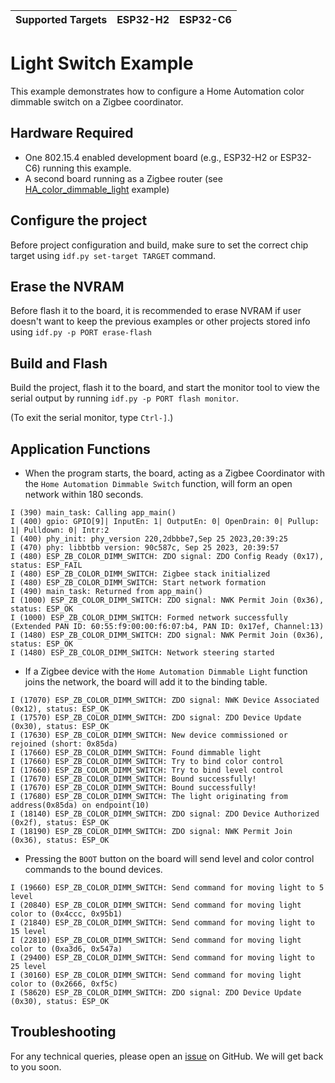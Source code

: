 | Supported Targets | ESP32-H2 | ESP32-C6 |
| ----------------- | -------- | -------- |

# Light Switch Example 

This example demonstrates how to configure a Home Automation color dimmable switch on a Zigbee coordinator.

## Hardware Required

* One 802.15.4 enabled development board (e.g., ESP32-H2 or ESP32-C6) running this example.
* A second board running as a Zigbee router (see [HA_color_dimmable_light](../HA_color_dimmable_light/) example)

## Configure the project

Before project configuration and build, make sure to set the correct chip target using `idf.py set-target TARGET` command.

## Erase the NVRAM 

Before flash it to the board, it is recommended to erase NVRAM if user doesn't want to keep the previous examples or other projects stored info 
using `idf.py -p PORT erase-flash`

## Build and Flash

Build the project, flash it to the board, and start the monitor tool to view the serial output by running `idf.py -p PORT flash monitor`.

(To exit the serial monitor, type ``Ctrl-]``.)

## Application Functions

- When the program starts, the board, acting as a Zigbee Coordinator with the `Home Automation Dimmable Switch` function, will form an open network within 180 seconds.
```
I (390) main_task: Calling app_main()
I (400) gpio: GPIO[9]| InputEn: 1| OutputEn: 0| OpenDrain: 0| Pullup: 1| Pulldown: 0| Intr:2 
I (400) phy_init: phy_version 220,2dbbbe7,Sep 25 2023,20:39:25
I (470) phy: libbtbb version: 90c587c, Sep 25 2023, 20:39:57
I (480) ESP_ZB_COLOR_DIMM_SWITCH: ZDO signal: ZDO Config Ready (0x17), status: ESP_FAIL
I (480) ESP_ZB_COLOR_DIMM_SWITCH: Zigbee stack initialized
I (480) ESP_ZB_COLOR_DIMM_SWITCH: Start network formation
I (490) main_task: Returned from app_main()
I (1000) ESP_ZB_COLOR_DIMM_SWITCH: ZDO signal: NWK Permit Join (0x36), status: ESP_OK
I (1000) ESP_ZB_COLOR_DIMM_SWITCH: Formed network successfully (Extended PAN ID: 60:55:f9:00:00:f6:07:b4, PAN ID: 0x17ef, Channel:13)
I (1480) ESP_ZB_COLOR_DIMM_SWITCH: ZDO signal: NWK Permit Join (0x36), status: ESP_OK
I (1480) ESP_ZB_COLOR_DIMM_SWITCH: Network steering started
```

- If a Zigbee device with the `Home Automation Dimmable Light` function joins the network, the board will add it to the binding table.
```
I (17070) ESP_ZB_COLOR_DIMM_SWITCH: ZDO signal: NWK Device Associated (0x12), status: ESP_OK
I (17570) ESP_ZB_COLOR_DIMM_SWITCH: ZDO signal: ZDO Device Update (0x30), status: ESP_OK
I (17630) ESP_ZB_COLOR_DIMM_SWITCH: New device commissioned or rejoined (short: 0x85da)
I (17660) ESP_ZB_COLOR_DIMM_SWITCH: Found dimmable light
I (17660) ESP_ZB_COLOR_DIMM_SWITCH: Try to bind color control
I (17660) ESP_ZB_COLOR_DIMM_SWITCH: Try to bind level control
I (17670) ESP_ZB_COLOR_DIMM_SWITCH: Bound successfully!
I (17670) ESP_ZB_COLOR_DIMM_SWITCH: Bound successfully!
I (17680) ESP_ZB_COLOR_DIMM_SWITCH: The light originating from address(0x85da) on endpoint(10)
I (18140) ESP_ZB_COLOR_DIMM_SWITCH: ZDO signal: ZDO Device Authorized (0x2f), status: ESP_OK
I (18190) ESP_ZB_COLOR_DIMM_SWITCH: ZDO signal: NWK Permit Join (0x36), status: ESP_OK
```

- Pressing the `BOOT` button on the board will send level and color control commands to the bound devices.
```
I (19660) ESP_ZB_COLOR_DIMM_SWITCH: Send command for moving light to 5 level
I (20840) ESP_ZB_COLOR_DIMM_SWITCH: Send command for moving light color to (0x4ccc, 0x95b1)
I (21840) ESP_ZB_COLOR_DIMM_SWITCH: Send command for moving light to 15 level
I (22810) ESP_ZB_COLOR_DIMM_SWITCH: Send command for moving light color to (0xa3d6, 0x547a)
I (29400) ESP_ZB_COLOR_DIMM_SWITCH: Send command for moving light to 25 level
I (30160) ESP_ZB_COLOR_DIMM_SWITCH: Send command for moving light color to (0x2666, 0xf5c)
I (58620) ESP_ZB_COLOR_DIMM_SWITCH: ZDO signal: ZDO Device Update (0x30), status: ESP_OK

```

## Troubleshooting

For any technical queries, please open an [issue](https://github.com/espressif/esp-zigbee-sdk/issues) on GitHub. We will get back to you soon.

